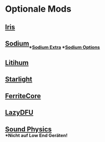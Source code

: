# **Optionale Mods**

## [Iris](https://cdn.modrinth.com/data/YL57xq9U/versions/1.19.x-v1.2.5/iris-mc1.19-1.2.5.jar)
## [Sodium](https://cdn.modrinth.com/data/AANobbMI/versions/mc1.18.2-0.4.1/sodium-fabric-mc1.18.2-0.4.1%2Bbuild.15.jar)<sub><sub>*[Sodium Extra](https://media.forgecdn.net/files/3733/71/sodium-extra-mc1.18.2-0.4.3.jar) *[Sodium Options](https://cdn.modrinth.com/data/Bh37bMuy/versions/mc1.18.2-1.4.2/reeses_sodium_options-mc1.18.2-1.4.2.jar)</sup></sub>
## [Litihum](https://www.curseforge.com/minecraft/mc-mods/lithium/download/3670312/file)
## [Starlight](https://cdn.modrinth.com/data/H8CaAYZC/versions/1.0.2+1.18.2/starlight-1.0.2+fabric.89b8d9f.jar)
## [FerriteCore](https://cdn.modrinth.com/data/uXXizFIs/versions/4.2.1/ferritecore-4.2.1-fabric.jar)
## [LazyDFU](https://github.com/astei/lazydfu/releases/download/0.1.2/lazydfu-0.1.2.jar)


## [Sound Physics](https://www.curseforge.com/minecraft/mc-mods/sound-physics-remastered/download/3804243/file)</br><sub><sup>*Nicht auf Low End Geräten!</sub></sup>
